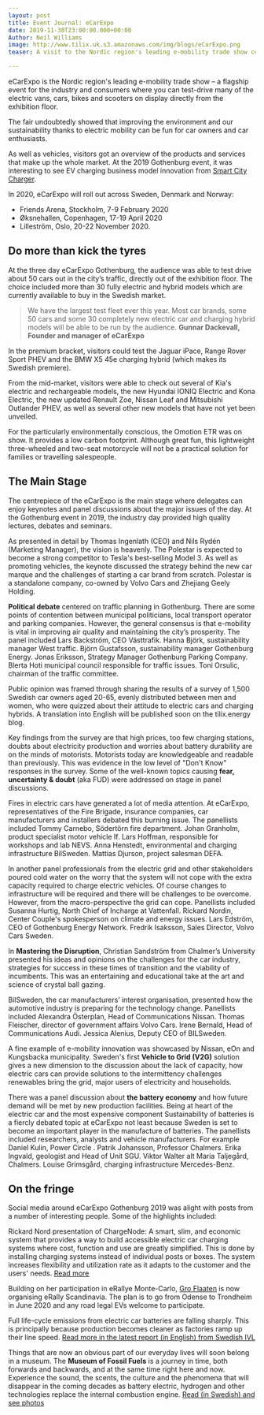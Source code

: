 ```yaml
---
layout: post
title: Event Journal: eCarExpo
date: 2019-11-30T23:00:00.000+00:00
Author: Neil Williams
image: http://www.tilix.uk.s3.amazonaws.com/img/blogs/eCarExpo.png
teaser: A visit to the Nordic region's leading e-mobility trade show confirms that market maturity is not exclusive to Norway.

---
```

eCarExpo is the Nordic region's leading e-mobility trade show – a flagship event for the industry and consumers where you can test-drive many of the electric vans, cars, bikes and scooters on display directly from the exhibition floor.

The fair undoubtedly showed that improving the environment and our sustainability thanks to electric mobility can be fun for car owners and car enthusiasts.

As well as vehicles, visitors got an overview of the products and services that make up the whole market. At the 2019 Gothenburg event, it was interesting to see EV charging business model innovation from [Smart City Charger](http://smartcitycharger.com).

In 2020, eCarExpo will roll out across Sweden, Denmark and Norway:

* Friends Arena, Stockholm, 7-9 February 2020
* Øksnehallen, Copenhagen, 17-19 April 2020
* Lilleström, Oslo, 20-22 November 2020.

## Do more than kick the tyres

At the three day eCarExpo Gothenburg, the audience was able to test drive about 50 cars out in the city’s traffic, directly out of the exhibition floor. The choice included more than 30 fully electric and hybrid models which are currently available to buy in the Swedish market.

> We have the largest test fleet ever this year. Most car brands, some 50 cars and some 30 completely new electric car and charging hybrid models will be able to be run by the audience. **Gunnar Dackevall, Founder and manager of eCarExpo**

In the premium bracket, visitors could test the Jaguar iPace, Range Rover Sport PHEV and the BMW X5 45e charging hybrid (which makes its Swedish premiere).

From the mid-market, visitors were able to check out several of Kia's electric and rechargeable models, the new Hyundai IONIQ Electric and Kona Electric, the new updated Renault Zoe, Nissan Leaf and Mitsubishi Outlander PHEV, as well as several other new models that have not yet been unveiled.

For the particularly environmentally conscious, the Omotion ETR was on show. It provides a low carbon footprint. Although great fun, this lightweight three-wheeled and two-seat motorcycle will not be a practical solution for families or travelling salespeople.

## The Main Stage

The centrepiece of the eCarExpo is the main stage where delegates can enjoy keynotes and panel discussions about the major issues of the day. At the Gothenburg event in 2019, the industry day provided high quality lectures, debates and seminars.

As presented in detail by Thomas Ingenlath (CEO) and Nils Rydén  (Marketing Manager), the vision is heavenly. The Polestar is expected to become a strong competitor to Tesla's best-selling Model 3. As well as promoting vehicles, the keynote discussed the strategy behind the new car marque and the challenges of starting a car brand from scratch. Polestar is a standalone company, co-owned by Volvo Cars and Zhejiang Geely Holding.

**Political debate** centered on traffic planning in Gothenburg. There are some points of contention between municipal politicians, local transport operator and  parking companies. However, the general consensus is that e-mobility is vital in improving air quality and maintaining the city’s prosperity. The panel included Lars Backström, CEO Västtrafik. Hanna Björk, sustainability manager West traffic. Björn Gustafsson, sustainability manager Gothenburg Energy. Jonas Eriksson, Strategy Manager Gothenburg Parking Company. Blerta Hoti municipal council responsible for traffic issues. Toni Orsulic, chairman of the traffic committee.

Public opinion was framed through sharing the results of a survey of 1,500 Swedish car owners aged 20-65, evenly distributed between men and women, who were quizzed about their attitude to electric cars and charging hybrids. A translation into English will be published soon on the tilix.energy blog.

Key findings from the survey are that high prices, too few charging stations, doubts about electricity production and worries about battery durability are on the minds of motorists. Motorists today are knowledgeable and readable than previously. This was evidence in the low level of "Don't Know" responses in the survey. Some of the well-known topics causing **fear, uncertainty & doubt** (aka FUD) were addressed on stage in panel discussions.

Fires in electric cars have generated a lot of media attention. At eCarExpo,  representatives of the Fire Brigade, insurance companies, car manufacturers and installers debated this burning issue.  The panellists included Tommy Carnebo, Södertörn fire department. Johan Granholm, product specialist motor vehicle If. Lars Hoffman, responsible for workshops and lab NEVS. Anna Henstedt, environmental and charging infrastructure BilSweden. Mattias Djurson, project salesman DEFA.

In another panel professionals from the electric grid and other stakeholders poured cold water on the worry that the system will not cope with the extra capacity required to charge electric vehicles. Of course changes to infrastructure will be required and there will be challenges to be overcome. However, from the macro-perspective the grid can cope. Panellists included Susanna Hurtig, North Chief of Incharge at Vattenfall. Rickard Nordin, Center Couple's spokesperson on climate and energy issues. Lars Edström, CEO of Gothenburg Energy Network. Fredrik Isaksson, Sales Director, Volvo Cars Sweden.

In **Mastering the Disruption**, Christian Sandström from Chalmer’s University presented his ideas and opinions on the challenges for the car industry, strategies for success in these times of transition and the viability of incumbents. This was an entertaining and educational take at the art and science of crystal ball gazing.

BilSweden, the car manufacturers’ interest organisation, presented how the automotive industry is preparing for the technology change. Panellists included Alexandra Österplan, Head of Communications Nissan. Thomas Fleischer, director of government affairs Volvo Cars. Irene Bernald, Head of Communications Audi. Jessica Alenius, Deputy CEO of BILSweden.

A fine example of e-mobility innovation was showcased by Nissan, eOn and Kungsbacka municipality. Sweden's first **Vehicle to Grid (V2G)** solution gives a new dimension to the discussion about the lack of capacity, how electric cars can provide solutions to the intermittency challenges renewables bring the grid, major users of electricity and households.

There was a panel discussion about **the battery economy** and how future demand will be met by new production facilities. Being at heart of the electric car and the most expensive component Sustainability of batteries is a fiercly debated topic at eCarExpo not least because Sweden is set to become an important player in the manufacture of batteries. The panellists included researchers, analysts and vehicle manufacturers. For example Daniel Kulin, Power Circle . Patrik Johansson, Professor Chalmers. Erika Ingvald, geologist and Head of Unit SGU. Viktor Walter alt Maria Taljegård, Chalmers. Louise Grimsgård, charging infrastructure Mercedes-Benz.

## On the fringe

Social media around eCarExpo Gothenburg 2019 was alight with posts from a number of interesting people. Some of the highlights included:

Rickard Nord presentation of ChargeNode: A smart, slim, and economic system that provides a way to build accessible electric car charging systems where cost, function and use are greatly simplified. This is done by installing charging systems instead of individual posts or boxes. The system increases flexibility and utilization rate as it adapts to the customer and the users' needs. [Read more](http://chargenode.eu/)

Building on her participation in eRallye Monte-Carlo, [Gro Flaaten](https://www.linkedin.com/in/groflaaten/) is now organising eRally Scandinavia. The plan is to go from Odense to Trondheim in June 2020 and any road legal EVs welcome to participate.

Full life-cycle emissions from electric car batteries are falling sharply. This is principally because production becomes cleaner as factories ramp up their line speed. [Read more in the latest report (in English) from Swedish IVL](https://www.ivl.se/download/18.14d7b12e16e3c5c36271070/1574923989017/C444.pdf)

Things that are now an obvious part of our everyday lives will soon belong in a museum. The **Museum of Fossil Fuels** is a journey in time, both forwards and backwards, and at the same time right here and now. Experience the sound, the scents, the culture and the phenomena that will disappear in the coming decades as battery electric, hydrogen and other technologies replace the internal combustion engine. [Read (in Swedish) and see photos](http://ecarexpo.se/upplev-museum-of-fossil-fuels-pa-ecar-expo/)
